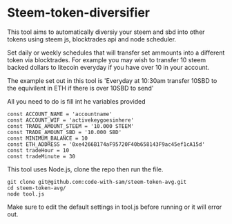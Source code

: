 # Steem-token-diversifier

This tool aims to automatically diversiy your steem and sbd into other tokens using steem js, blocktrades api and node scheduler.

Set daily or weekly schedules that will transfer set ammounts into a different token via blocktrades. For example you may wish to transfer 10 steem backed dollars to litecoin everyday if you have over 10 in your account.

The example set out in this tool is 'Everyday at 10:30am transfer 10SBD to the equivilent in ETH if there is over 10SBD to send'

All you need to do is fill int he variables provided 

```
const ACCOUNT_NAME = 'accountname'
const ACCOUNT_WIF = 'activekeygoesinhere'
const TRADE_AMOUNT_STEEM = '10.000 STEEM'
const TRADE_AMOUNT_SBD = '10.000 SBD'
const MINIMUM_BALANCE = 10
const ETH_ADDRESS = '0xe4266B174aF95720F40b658143F9ac45ef1cA15d'
const tradeHour = 10
const tradeMinute = 30
```

This tool uses Node.js, clone the repo then run the file.

```
git clone git@github.com:code-with-sam/steem-token-avg.git
cd steem-token-avg/
node tool.js
```
Make sure to edit the default settings in tool.js before running or it will error out.
